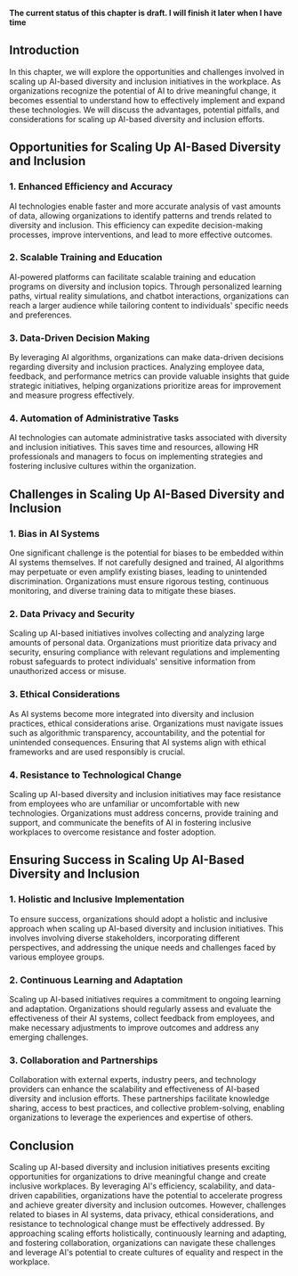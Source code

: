 **The current status of this chapter is draft. I will finish it later when I have time**

Introduction
------------

In this chapter, we will explore the opportunities and challenges involved in scaling up AI-based diversity and inclusion initiatives in the workplace. As organizations recognize the potential of AI to drive meaningful change, it becomes essential to understand how to effectively implement and expand these technologies. We will discuss the advantages, potential pitfalls, and considerations for scaling up AI-based diversity and inclusion efforts.

Opportunities for Scaling Up AI-Based Diversity and Inclusion
-------------------------------------------------------------

### 1. Enhanced Efficiency and Accuracy

AI technologies enable faster and more accurate analysis of vast amounts of data, allowing organizations to identify patterns and trends related to diversity and inclusion. This efficiency can expedite decision-making processes, improve interventions, and lead to more effective outcomes.

### 2. Scalable Training and Education

AI-powered platforms can facilitate scalable training and education programs on diversity and inclusion topics. Through personalized learning paths, virtual reality simulations, and chatbot interactions, organizations can reach a larger audience while tailoring content to individuals' specific needs and preferences.

### 3. Data-Driven Decision Making

By leveraging AI algorithms, organizations can make data-driven decisions regarding diversity and inclusion practices. Analyzing employee data, feedback, and performance metrics can provide valuable insights that guide strategic initiatives, helping organizations prioritize areas for improvement and measure progress effectively.

### 4. Automation of Administrative Tasks

AI technologies can automate administrative tasks associated with diversity and inclusion initiatives. This saves time and resources, allowing HR professionals and managers to focus on implementing strategies and fostering inclusive cultures within the organization.

Challenges in Scaling Up AI-Based Diversity and Inclusion
---------------------------------------------------------

### 1. Bias in AI Systems

One significant challenge is the potential for biases to be embedded within AI systems themselves. If not carefully designed and trained, AI algorithms may perpetuate or even amplify existing biases, leading to unintended discrimination. Organizations must ensure rigorous testing, continuous monitoring, and diverse training data to mitigate these biases.

### 2. Data Privacy and Security

Scaling up AI-based initiatives involves collecting and analyzing large amounts of personal data. Organizations must prioritize data privacy and security, ensuring compliance with relevant regulations and implementing robust safeguards to protect individuals' sensitive information from unauthorized access or misuse.

### 3. Ethical Considerations

As AI systems become more integrated into diversity and inclusion practices, ethical considerations arise. Organizations must navigate issues such as algorithmic transparency, accountability, and the potential for unintended consequences. Ensuring that AI systems align with ethical frameworks and are used responsibly is crucial.

### 4. Resistance to Technological Change

Scaling up AI-based diversity and inclusion initiatives may face resistance from employees who are unfamiliar or uncomfortable with new technologies. Organizations must address concerns, provide training and support, and communicate the benefits of AI in fostering inclusive workplaces to overcome resistance and foster adoption.

Ensuring Success in Scaling Up AI-Based Diversity and Inclusion
---------------------------------------------------------------

### 1. Holistic and Inclusive Implementation

To ensure success, organizations should adopt a holistic and inclusive approach when scaling up AI-based diversity and inclusion initiatives. This involves involving diverse stakeholders, incorporating different perspectives, and addressing the unique needs and challenges faced by various employee groups.

### 2. Continuous Learning and Adaptation

Scaling up AI-based initiatives requires a commitment to ongoing learning and adaptation. Organizations should regularly assess and evaluate the effectiveness of their AI systems, collect feedback from employees, and make necessary adjustments to improve outcomes and address any emerging challenges.

### 3. Collaboration and Partnerships

Collaboration with external experts, industry peers, and technology providers can enhance the scalability and effectiveness of AI-based diversity and inclusion efforts. These partnerships facilitate knowledge sharing, access to best practices, and collective problem-solving, enabling organizations to leverage the experiences and expertise of others.

Conclusion
----------

Scaling up AI-based diversity and inclusion initiatives presents exciting opportunities for organizations to drive meaningful change and create inclusive workplaces. By leveraging AI's efficiency, scalability, and data-driven capabilities, organizations have the potential to accelerate progress and achieve greater diversity and inclusion outcomes. However, challenges related to biases in AI systems, data privacy, ethical considerations, and resistance to technological change must be effectively addressed. By approaching scaling efforts holistically, continuously learning and adapting, and fostering collaboration, organizations can navigate these challenges and leverage AI's potential to create cultures of equality and respect in the workplace.
